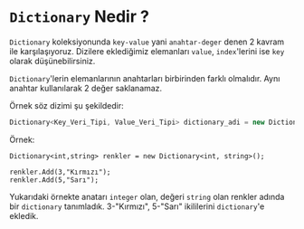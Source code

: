 # **`Dictionary` Nedir ?**


`Dictionary` koleksiyonunda `key-value` yani `anahtar-deger` denen 2 kavram ile karşılaşıyoruz. Dizilere eklediğimiz elemanları `value`, `index`'lerini ise `key` olarak düşünebilirsiniz.



`Dictionary`'lerin elemanlarının anahtarları birbirinden farklı olmalıdır. Aynı anahtar kullanılarak 2 değer saklanamaz.



Örnek söz dizimi şu şekildedir:

```csharp
Dictionary<Key_Veri_Tipi, Value_Veri_Tipi> dictionary_adi = new Dictionary<Key_Veri_Tipi, Value_Veri_Tipi>();
```

Örnek:

```Csharp
Dictionary<int,string> renkler = new Dictionary<int, string>();

renkler.Add(3,"Kırmızı");
renkler.Add(5,"Sarı");
```

Yukarıdaki örnekte anatarı `integer` olan, değeri `string` olan renkler adında bir `dictionary` tanımladık. 3-"Kırmızı", 5-"Sarı" ikililerini `dictionary`'e ekledik.